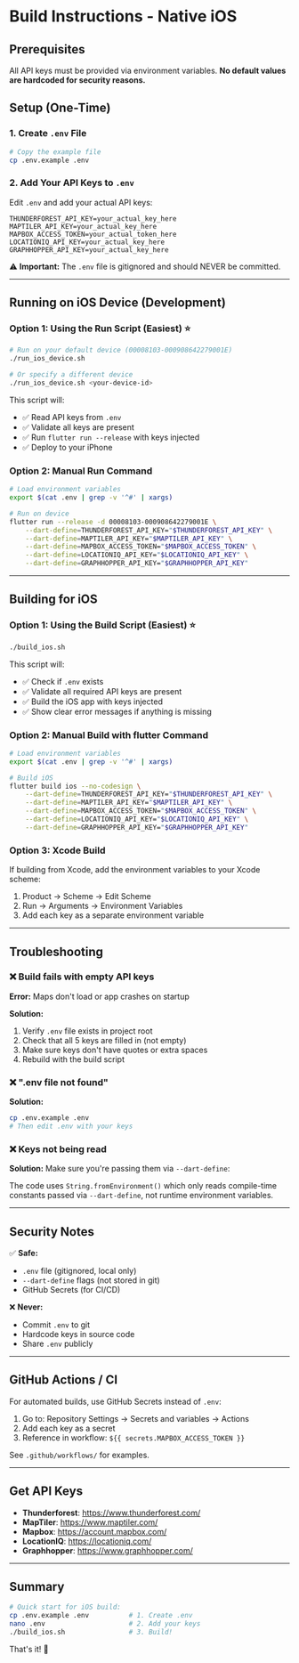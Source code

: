 # Build Instructions - Native iOS

## Prerequisites

All API keys must be provided via environment variables. **No default values are hardcoded for security reasons.**

## Setup (One-Time)

### 1. Create `.env` File

```bash
# Copy the example file
cp .env.example .env
```

### 2. Add Your API Keys to `.env`

Edit `.env` and add your actual API keys:

```env
THUNDERFOREST_API_KEY=your_actual_key_here
MAPTILER_API_KEY=your_actual_key_here
MAPBOX_ACCESS_TOKEN=your_actual_token_here
LOCATIONIQ_API_KEY=your_actual_key_here
GRAPHHOPPER_API_KEY=your_actual_key_here
```

⚠️ **Important:** The `.env` file is gitignored and should NEVER be committed.

---

## Running on iOS Device (Development)

### Option 1: Using the Run Script (Easiest) ⭐

```bash
# Run on your default device (00008103-000908642279001E)
./run_ios_device.sh

# Or specify a different device
./run_ios_device.sh <your-device-id>
```

This script will:
- ✅ Read API keys from `.env`
- ✅ Validate all keys are present
- ✅ Run `flutter run --release` with keys injected
- ✅ Deploy to your iPhone

### Option 2: Manual Run Command

```bash
# Load environment variables
export $(cat .env | grep -v '^#' | xargs)

# Run on device
flutter run --release -d 00008103-000908642279001E \
    --dart-define=THUNDERFOREST_API_KEY="$THUNDERFOREST_API_KEY" \
    --dart-define=MAPTILER_API_KEY="$MAPTILER_API_KEY" \
    --dart-define=MAPBOX_ACCESS_TOKEN="$MAPBOX_ACCESS_TOKEN" \
    --dart-define=LOCATIONIQ_API_KEY="$LOCATIONIQ_API_KEY" \
    --dart-define=GRAPHHOPPER_API_KEY="$GRAPHHOPPER_API_KEY"
```

---

## Building for iOS

### Option 1: Using the Build Script (Easiest) ⭐

```bash
./build_ios.sh
```

This script will:
- ✅ Check if `.env` exists
- ✅ Validate all required API keys are present
- ✅ Build the iOS app with keys injected
- ✅ Show clear error messages if anything is missing

### Option 2: Manual Build with flutter Command

```bash
# Load environment variables
export $(cat .env | grep -v '^#' | xargs)

# Build iOS
flutter build ios --no-codesign \
    --dart-define=THUNDERFOREST_API_KEY="$THUNDERFOREST_API_KEY" \
    --dart-define=MAPTILER_API_KEY="$MAPTILER_API_KEY" \
    --dart-define=MAPBOX_ACCESS_TOKEN="$MAPBOX_ACCESS_TOKEN" \
    --dart-define=LOCATIONIQ_API_KEY="$LOCATIONIQ_API_KEY" \
    --dart-define=GRAPHHOPPER_API_KEY="$GRAPHHOPPER_API_KEY"
```

### Option 3: Xcode Build

If building from Xcode, add the environment variables to your Xcode scheme:

1. Product → Scheme → Edit Scheme
2. Run → Arguments → Environment Variables
3. Add each key as a separate environment variable

---

## Troubleshooting

### ❌ Build fails with empty API keys

**Error:** Maps don't load or app crashes on startup

**Solution:**
1. Verify `.env` file exists in project root
2. Check that all 5 keys are filled in (not empty)
3. Make sure keys don't have quotes or extra spaces
4. Rebuild with the build script

### ❌ ".env file not found"

**Solution:**
```bash
cp .env.example .env
# Then edit .env with your keys
```

### ❌ Keys not being read

**Solution:** Make sure you're passing them via `--dart-define`:

The code uses `String.fromEnvironment()` which only reads compile-time constants passed via `--dart-define`, not runtime environment variables.

---

## Security Notes

✅ **Safe:**
- `.env` file (gitignored, local only)
- `--dart-define` flags (not stored in git)
- GitHub Secrets (for CI/CD)

❌ **Never:**
- Commit `.env` to git
- Hardcode keys in source code
- Share `.env` publicly

---

## GitHub Actions / CI

For automated builds, use GitHub Secrets instead of `.env`:

1. Go to: Repository Settings → Secrets and variables → Actions
2. Add each key as a secret
3. Reference in workflow: `${{ secrets.MAPBOX_ACCESS_TOKEN }}`

See `.github/workflows/` for examples.

---

## Get API Keys

- **Thunderforest**: https://www.thunderforest.com/
- **MapTiler**: https://www.maptiler.com/
- **Mapbox**: https://account.mapbox.com/
- **LocationIQ**: https://locationiq.com/
- **Graphhopper**: https://www.graphhopper.com/

---

## Summary

```bash
# Quick start for iOS build:
cp .env.example .env          # 1. Create .env
nano .env                     # 2. Add your keys
./build_ios.sh                # 3. Build!
```

That's it! 🚀
